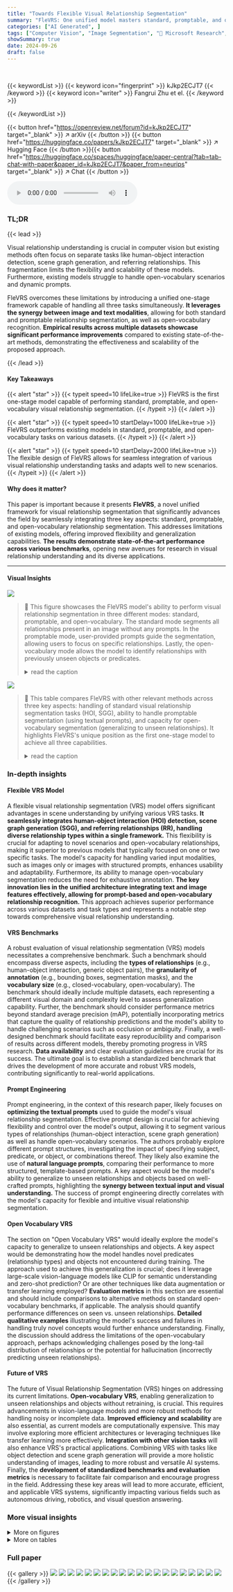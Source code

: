 ```yaml
---
title: "Towards Flexible Visual Relationship Segmentation"
summary: "FleVRS: One unified model masters standard, promptable, and open-vocabulary visual relationship segmentation, outperforming existing methods."
categories: ["AI Generated", ]
tags: ["Computer Vision", "Image Segmentation", "🏢 Microsoft Research",]
showSummary: true
date: 2024-09-26
draft: false
---
```


<br>

{{< keywordList >}}
{{< keyword icon="fingerprint" >}} kJkp2ECJT7 {{< /keyword >}}
{{< keyword icon="writer" >}} Fangrui Zhu et el. {{< /keyword >}}
 
{{< /keywordList >}}

{{< button href="https://openreview.net/forum?id=kJkp2ECJT7" target="_blank" >}}
↗ arXiv
{{< /button >}}
{{< button href="https://huggingface.co/papers/kJkp2ECJT7" target="_blank" >}}
↗ Hugging Face
{{< /button >}}{{< button href="https://huggingface.co/spaces/huggingface/paper-central?tab=tab-chat-with-paper&paper_id=kJkp2ECJT7&paper_from=neurips" target="_blank" >}}
↗ Chat
{{< /button >}}




<audio controls>
    <source src="https://ai-paper-reviewer.com/kJkp2ECJT7/podcast.wav" type="audio/wav">
    Your browser does not support the audio element.
</audio>


### TL;DR


{{< lead >}}

Visual relationship understanding is crucial in computer vision but existing methods often focus on separate tasks like human-object interaction detection, scene graph generation, and referring relationships.  This fragmentation limits the flexibility and scalability of these models.  Furthermore, existing models struggle to handle open-vocabulary scenarios and dynamic prompts.

FleVRS overcomes these limitations by introducing a unified one-stage framework capable of handling all three tasks simultaneously.  **It leverages the synergy between image and text modalities**, allowing for both standard and promptable relationship segmentation, as well as open-vocabulary recognition.  **Empirical results across multiple datasets showcase significant performance improvements** compared to existing state-of-the-art methods, demonstrating the effectiveness and scalability of the proposed approach.

{{< /lead >}}


#### Key Takeaways

{{< alert "star" >}}
{{< typeit speed=10 lifeLike=true >}} FleVRS is the first one-stage model capable of performing standard, promptable, and open-vocabulary visual relationship segmentation. {{< /typeit >}}
{{< /alert >}}

{{< alert "star" >}}
{{< typeit speed=10 startDelay=1000 lifeLike=true >}} FleVRS outperforms existing models in standard, promptable, and open-vocabulary tasks on various datasets. {{< /typeit >}}
{{< /alert >}}

{{< alert "star" >}}
{{< typeit speed=10 startDelay=2000 lifeLike=true >}} The flexible design of FleVRS allows for seamless integration of various visual relationship understanding tasks and adapts well to new scenarios. {{< /typeit >}}
{{< /alert >}}

#### Why does it matter?
This paper is important because it presents **FleVRS**, a novel unified framework for visual relationship segmentation that significantly advances the field by seamlessly integrating three key aspects: standard, promptable, and open-vocabulary relationship segmentation.  This addresses limitations of existing models, offering improved flexibility and generalization capabilities.  **The results demonstrate state-of-the-art performance across various benchmarks**, opening new avenues for research in visual relationship understanding and its diverse applications.

------
#### Visual Insights



![](https://ai-paper-reviewer.com/kJkp2ECJT7/figures_0_1.jpg)

> 🔼 This figure showcases the FleVRS model's ability to perform visual relationship segmentation in three different modes: standard, promptable, and open-vocabulary.  The standard mode segments all relationships present in an image without any prompts.  In the promptable mode, user-provided prompts guide the segmentation, allowing users to focus on specific relationships. Lastly, the open-vocabulary mode allows the model to identify relationships with previously unseen objects or predicates.
> <details>
> <summary>read the caption</summary>
> Figure 1: FleVRS is a single model trained to support standard, promptable and open-vocabulary fine-grained visual relationship segmentation (<subject mask, relationship categories, object mask>). It can take images only or images with structured prompts as inputs, and segment all existing relationships or the ones subject to the text prompts.
> </details>





![](https://ai-paper-reviewer.com/kJkp2ECJT7/tables_1_1.jpg)

> 🔼 This table compares FleVRS with other relevant methods across three key aspects: handling of standard visual relationship segmentation tasks (HOI, SGG), ability to handle promptable segmentation (using textual prompts), and capacity for open-vocabulary segmentation (generalizing to unseen relationships).  It highlights FleVRS's unique position as the first one-stage model to achieve all three capabilities.
> <details>
> <summary>read the caption</summary>
> Table 1: Comparisons with previous representative methods in three aspects of model capabilities. To the best of our knowledge, our FleVRS is the first one-stage model capable of performing standard, promptable, and open-vocabulary visual relationship segmentation all at once.
> </details>





### In-depth insights


#### Flexible VRS Model
A flexible visual relationship segmentation (VRS) model offers significant advantages in scene understanding by unifying various VRS tasks.  **It seamlessly integrates human-object interaction (HOI) detection, scene graph generation (SGG), and referring relationships (RR), handling diverse relationship types within a single framework.** This flexibility is crucial for adapting to novel scenarios and open-vocabulary relationships, making it superior to previous models that typically focused on one or two specific tasks. The model's capacity for handling varied input modalities, such as images only or images with structured prompts, enhances usability and adaptability.  Furthermore, its ability to manage open-vocabulary segmentation reduces the need for exhaustive annotation.  **The key innovation lies in the unified architecture integrating text and image features effectively, allowing for prompt-based and open-vocabulary relationship recognition.** This approach achieves superior performance across various datasets and task types and represents a notable step towards comprehensive visual relationship understanding.

#### VRS Benchmarks
A robust evaluation of visual relationship segmentation (VRS) models necessitates a comprehensive benchmark.  Such a benchmark should encompass diverse aspects, including the **types of relationships** (e.g., human-object interaction, generic object pairs), the **granularity of annotation** (e.g., bounding boxes, segmentation masks), and the **vocabulary size** (e.g., closed-vocabulary, open-vocabulary).  The benchmark should ideally include multiple datasets, each representing a different visual domain and complexity level to assess generalization capability.  Further, the benchmark should consider performance metrics beyond standard average precision (mAP), potentially incorporating metrics that capture the quality of relationship predictions and the model's ability to handle challenging scenarios such as occlusion or ambiguity.  Finally, a well-designed benchmark should facilitate easy reproducibility and comparison of results across different models, thereby promoting progress in VRS research.  **Data availability** and clear evaluation guidelines are crucial for its success.  The ultimate goal is to establish a standardized benchmark that drives the development of more accurate and robust VRS models, contributing significantly to real-world applications.

#### Prompt Engineering
Prompt engineering, in the context of this research paper, likely focuses on **optimizing the textual prompts** used to guide the model's visual relationship segmentation.  Effective prompt design is crucial for achieving flexibility and control over the model's output, allowing it to segment various types of relationships (human-object interaction, scene graph generation) as well as handle open-vocabulary scenarios. The authors probably explore different prompt structures, investigating the impact of specifying subject, predicate, or object, or combinations thereof.  They likely also examine the use of **natural language prompts**, comparing their performance to more structured, template-based prompts.  A key aspect would be the model's ability to generalize to unseen relationships and objects based on well-crafted prompts, highlighting the **synergy between textual input and visual understanding.** The success of prompt engineering directly correlates with the model's capacity for flexible and intuitive visual relationship segmentation.

#### Open Vocabulary VRS
The section on "Open Vocabulary VRS" would ideally explore the model's capacity to generalize to unseen relationships and objects.  A key aspect would be demonstrating how the model handles novel predicates (relationship types) and objects not encountered during training. The approach used to achieve this generalization is crucial; does it leverage large-scale vision-language models like CLIP for semantic understanding and zero-shot prediction? Or are other techniques like data augmentation or transfer learning employed?  **Evaluation metrics** in this section are essential and should include comparisons to alternative methods on standard open-vocabulary benchmarks, if applicable.  The analysis should quantify performance differences on seen vs. unseen relationships.  **Detailed qualitative examples** illustrating the model's success and failures in handling truly novel concepts would further enhance understanding. Finally,  the discussion should address the limitations of the open-vocabulary approach, perhaps acknowledging challenges posed by the long-tail distribution of relationships or the potential for hallucination (incorrectly predicting unseen relationships).

#### Future of VRS
The future of Visual Relationship Segmentation (VRS) hinges on addressing its current limitations.  **Open-vocabulary VRS**, enabling generalization to unseen relationships and objects without retraining, is crucial. This requires advancements in vision-language models and more robust methods for handling noisy or incomplete data.  **Improved efficiency and scalability** are also essential, as current models are computationally expensive. This may involve exploring more efficient architectures or leveraging techniques like transfer learning more effectively.  **Integration with other vision tasks** will also enhance VRS's practical applications.  Combining VRS with tasks like object detection and scene graph generation will provide a more holistic understanding of images, leading to more robust and versatile AI systems.  Finally, the **development of standardized benchmarks and evaluation metrics** is necessary to facilitate fair comparison and encourage progress in the field.  Addressing these key areas will lead to more accurate, efficient, and applicable VRS systems, significantly impacting various fields such as autonomous driving, robotics, and visual question answering.


### More visual insights

<details>
<summary>More on figures
</summary>


![](https://ai-paper-reviewer.com/kJkp2ECJT7/figures_2_1.jpg)

> 🔼 This figure shows example results of the proposed FleVRS model on different visual relationship segmentation tasks.  The top row demonstrates standard HOI (Human-Object Interaction) segmentation, where the model segments objects and relationships without any textual prompt. The middle row shows promptable HOI segmentation, where a textual prompt specifies the relationship of interest. The bottom row shows promptable panoptic scene graph generation, where a textual prompt helps to ground various types of visual relationships.
> <details>
> <summary>read the caption</summary>
> Figure 1: FleVRS is a single model trained to support standard, promptable and open-vocabulary fine-grained visual relationship segmentation (<subject mask, relationship categories, object mask>). It can take images only or images with structured prompts as inputs, and segment all existing relationships or the ones subject to the text prompts.
> </details>



![](https://ai-paper-reviewer.com/kJkp2ECJT7/figures_3_1.jpg)

> 🔼 This figure shows the architecture of FleVRS, a flexible one-stage framework for visual relationship segmentation.  The model consists of an image encoder, a pixel decoder, a textual encoder (used for promptable VRS), and a relationship decoder.  The relationship decoder uses latent queries (for standard VRS) or latent queries combined with textual queries (derived from textual prompts, for promptable VRS) to predict triplets which include subject and object masks and classes, along with predicate class. This shows how the model integrates standard, promptable, and open-vocabulary visual relationship segmentation in a single framework.
> <details>
> <summary>read the caption</summary>
> Figure 3: Overview of FleVRS. In standard VRS, without textual queries, the latent queries perform self- and cross-attention within the relationship decoder to output a triplet for each query. For promptable VRS, the decoder additionally incorporates textual queries Qt, concatenated with Q. This setup similarly predicts triplets, each based on Q outputs aligned with features from the optional textual prompt Qt.
> </details>



![](https://ai-paper-reviewer.com/kJkp2ECJT7/figures_6_1.jpg)

> 🔼 This figure demonstrates the qualitative results of the proposed FleVRS model on the HICO-DET test set for promptable visual relationship segmentation (VRS). It showcases the model's ability to accurately segment subject and object masks and predict relationship categories based on three different types of textual prompts: (a) specifying the object and predicate, (b) specifying the subject and predicate, and (c) specifying the subject and object.  The use of bold and red text highlights predicted predicates and unseen objects/predicates, respectively, showcasing the model's flexibility in handling various prompt formats and its capability for open-vocabulary relationship segmentation.
> <details>
> <summary>read the caption</summary>
> Figure 4: Qualitative results of promptable VRS on HICO-DET [4] test set. We show visualizations of subject and object masks and relationship category outputs, given three types of text prompts. In (c), we show the predicted predicates in bold characters. Unseen objects and predicates are denoted in red characters.
> </details>



![](https://ai-paper-reviewer.com/kJkp2ECJT7/figures_17_1.jpg)

> 🔼 This figure shows example results of the model's promptable visual relationship segmentation (VRS) capabilities on the HICO-DET dataset.  It demonstrates the model's ability to segment and classify relationships based on three types of text prompts:  1.  Providing only the predicate, asking the model to identify the subject and object.  2.  Providing the subject and predicate, asking the model to identify the object. 3. Providing the subject and object, asking the model to identify the predicate.   The use of red characters highlights instances where the model successfully identifies unseen objects or predicates, showcasing the model's generalization to novel concepts.
> <details>
> <summary>read the caption</summary>
> Figure 4: Qualitative results of promptable VRS on HICO-DET [4] test set. We show visualizations of subject and object masks and relationship category outputs, given three types of text prompts. In (c), we show the predicted predicates in bold characters. Unseen objects and predicates are denoted in red characters.
> </details>



![](https://ai-paper-reviewer.com/kJkp2ECJT7/figures_18_1.jpg)

> 🔼 This figure shows qualitative results of the proposed FleVRS model on the HICO-DET test set for promptable visual relationship segmentation (VRS).  It demonstrates the model's ability to segment relationships based on different types of text prompts (missing subject, missing object, or missing predicate).  The use of bold and red text highlights the model's performance on unseen object and predicate categories. This showcases the model's flexibility and capacity for handling novel relationships.
> <details>
> <summary>read the caption</summary>
> Figure 4: Qualitative results of promptable VRS on HICO-DET [4] test set. We show visualizations of subject and object masks and relationship category outputs, given three types of text prompts. In (c), we show the predicted predicates in bold characters. Unseen objects and predicates are denoted in red characters.
> </details>



![](https://ai-paper-reviewer.com/kJkp2ECJT7/figures_21_1.jpg)

> 🔼 The figure showcases the FleVRS model's capabilities in three scenarios: standard, promptable, and open-vocabulary visual relationship segmentation.  In the standard setting, it segments all relationships present in an image. In the promptable setting, it segments relationships based on textual prompts provided as input. Finally, the open-vocabulary setting demonstrates the model's ability to segment relationships involving unseen object and predicate categories not present in its training data.
> <details>
> <summary>read the caption</summary>
> Figure 1: FleVRS is a single model trained to support standard, promptable and open-vocabulary fine-grained visual relationship segmentation (<subject mask, relationship categories, object mask>). It can take images only or images with structured prompts as inputs, and segment all existing relationships or the ones subject to the text prompts.
> </details>



![](https://ai-paper-reviewer.com/kJkp2ECJT7/figures_22_1.jpg)

> 🔼 This figure shows examples of how the authors convert Human-Object Interaction (HOI) detection bounding boxes into segmentation masks.  The process uses the Segment Anything Model (SAM) to generate masks, and then filters out low-quality masks by calculating the Intersection over Union (IoU) between the generated mask and the original bounding box.  Only masks with sufficient overlap (above a certain IoU threshold) are retained for training. This step helps to improve the quality of the training data and reduce noise caused by inaccurate bounding box annotations.
> <details>
> <summary>read the caption</summary>
> Figure 2: Examples of converting HOI detection boxes to masks. We filter out low-quality masks during training by computing IoU between the mask and box.
> </details>



</details>




<details>
<summary>More on tables
</summary>


![](https://ai-paper-reviewer.com/kJkp2ECJT7/tables_7_1.jpg)
> 🔼 This table presents a quantitative comparison of the proposed FleVRS model with various existing methods for human-object interaction (HOI) segmentation on the HICO-DET dataset.  It evaluates performance using both box and mask mAP metrics across three sets of HOI categories: Full, Rare, and Non-Rare. The results highlight FleVRS's superior performance in both box and mask mAP compared to other state-of-the-art models.
> <details>
> <summary>read the caption</summary>
> Table 2: Quantitative results on the HICO-DET test set. We report both box and mask mAP under the Default setting [4] containing the Full (F), Rare (R), and Non-Rare (N) sets. no_interaction class is removed in mask mAP. The best score is highlighted in bold, and the second-best score is underscored. '-' means the model did not release weights and we cannot get the mask mAP. Due to space limit, we show the complete table with more models in the appendix.
> </details>

![](https://ai-paper-reviewer.com/kJkp2ECJT7/tables_7_2.jpg)
> 🔼 This table compares the performance of various models on the V-COCO dataset for visual relationship detection.  The metrics used are box mAP and mask mAP.  The table highlights the best performing model and indicates when mask mAP data was unavailable due to the model not releasing its weights.
> <details>
> <summary>read the caption</summary>
> Table 3: Quantitative results on V-COCO. We report both box and mask mAP.The best score is highlighted in bold, and the second-best score is underscored. '-' means the model did not release weights and we cannot get the mask mAP. Due to space limit, we show the complete table with more models in the appendix.
> </details>

![](https://ai-paper-reviewer.com/kJkp2ECJT7/tables_8_1.jpg)
> 🔼 This table presents a comparison of the proposed FleVRS model's performance on the Panoptic Scene Graph Generation (PSG) task with several existing methods.  The results are shown for Recall (R) and mean Recall (mR) at different top-K thresholds (K=20, 50, 100). The table is categorized into methods adapted from SGG methods, one-stage PSG methods, and methods that utilize additional training data.  It shows the backbone used for each method and highlights the best performing model for each metric.
> <details>
> <summary>read the caption</summary>
> Table 4: Quantitative results on PSG. The best score is highlighted in bold, and the second-best score is underscored.
> </details>

![](https://ai-paper-reviewer.com/kJkp2ECJT7/tables_8_2.jpg)
> 🔼 This table compares the performance of the proposed FleVRS model with existing methods (VRD [55] and SSAS [38]) on the VRD dataset [55] for the promptable visual relationship segmentation task.  It specifically evaluates the ability of each method to localize the subject and object when only part of the triplet information (subject, predicate, object) is provided.  The metrics used are S-IoU (subject Intersection over Union) and O-IoU (object Intersection over Union) for different scenarios: when the subject is missing, when the object is missing, and when only the predicate is known. The results show that FleVRS significantly outperforms previous methods in all these scenarios.
> <details>
> <summary>read the caption</summary>
> Table 5: Comparison of promptable VRD results with the baseline on VRD dataset [55].
> </details>

![](https://ai-paper-reviewer.com/kJkp2ECJT7/tables_9_1.jpg)
> 🔼 This table presents a comparison of the proposed FleVRS model's performance on open-vocabulary HOI detection against several other state-of-the-art models. The results are broken down by three different scenarios (Rare First Unseen Composition, Non-rare First Unseen Composition, Unseen Object, and Unseen Verb), each evaluating the model's ability to generalize to unseen object or predicate categories.  The metrics used are mask mAP for HICO-DET and role mAP for VCOCO and PSG.
> <details>
> <summary>read the caption</summary>
> Table 6: Results of open-vocabulary HOI detection on HICO-DET.
> </details>

![](https://ai-paper-reviewer.com/kJkp2ECJT7/tables_9_2.jpg)
> 🔼 This table presents ablation studies on the FleVRS model. It examines the impact of various design choices, including different loss functions (disentangled CE loss, triplet CE loss, and a combination), visual backbones (Focal Tiny and Focal Large), design choices (using only box heads, only mask heads, or both), and training datasets (using a single dataset or multiple datasets).  The results are evaluated using mask mAP on HICO-DET, mask AP on V-COCO, and R/mR@20 on PSG, showcasing the impact of each modification on overall model performance.  The study helps determine the optimal configuration for FleVRS.
> <details>
> <summary>read the caption</summary>
> Table 7: Ablations of different loss types, backbones, design choices and training sets. We adopt the Focal-L backbone by default.
> </details>

![](https://ai-paper-reviewer.com/kJkp2ECJT7/tables_19_1.jpg)
> 🔼 This table presents a quantitative comparison of the proposed FleVRS model with several existing methods for Human-Object Interaction (HOI) segmentation on the HICO-DET dataset.  It shows the performance (box and mask mean Average Precision - mAP) broken down by three subsets of the dataset (Full, Rare, and Non-Rare), highlighting the model's superior performance compared to state-of-the-art models.
> <details>
> <summary>read the caption</summary>
> Table 2: Quantitative results on the HICO-DET test set. We report both box and mask mAP under the Default setting [4] containing the Full (F), Rare (R), and Non-Rare (N) sets. no_interaction class is removed in mask mAP. The best score is highlighted in bold, and the second-best score is underscored. '-' means the model did not release weights and we cannot get the mask mAP. Due to space limit, we show the complete table with more models in the appendix.
> </details>

![](https://ai-paper-reviewer.com/kJkp2ECJT7/tables_20_1.jpg)
> 🔼 This table presents a comparison of various models' performance on the V-COCO dataset for visual relationship detection.  The metrics used are box and mask mean Average Precision (mAP).  The table highlights the best performing model and indicates models which did not release their weights.
> <details>
> <summary>read the caption</summary>
> Table 3: Quantitative results on V-COCO. We report both box and mask mAP.The best score is highlighted in bold, and the second-best score is underscored. '-' means the model did not release weights and we cannot get the mask mAP. Due to space limit, we show the complete table with more models in the appendix.
> </details>

![](https://ai-paper-reviewer.com/kJkp2ECJT7/tables_20_2.jpg)
> 🔼 This table presents a comparison of the proposed FleVRS model's performance on the HICO-DET dataset against various other state-of-the-art methods for HOI segmentation.  It shows the box and mask mean average precision (mAP) for different subsets of the dataset (Full, Rare, and Non-Rare) and highlights the best and second-best performing models. The table also notes when mask mAP data was unavailable from the source publication.
> <details>
> <summary>read the caption</summary>
> Table 2: Quantitative results on the HICO-DET test set. We report both box and mask mAP under the Default setting [4] containing the Full (F), Rare (R), and Non-Rare (N) sets. no_interaction class is removed in mask mAP. The best score is highlighted in bold, and the second-best score is underscored. '-' means the model did not release weights and we cannot get the mask mAP. Due to space limit, we show the complete table with more models in the appendix.
> </details>

</details>




### Full paper

{{< gallery >}}
<img src="https://ai-paper-reviewer.com/kJkp2ECJT7/1.png" class="grid-w50 md:grid-w33 xl:grid-w25" />
<img src="https://ai-paper-reviewer.com/kJkp2ECJT7/2.png" class="grid-w50 md:grid-w33 xl:grid-w25" />
<img src="https://ai-paper-reviewer.com/kJkp2ECJT7/3.png" class="grid-w50 md:grid-w33 xl:grid-w25" />
<img src="https://ai-paper-reviewer.com/kJkp2ECJT7/4.png" class="grid-w50 md:grid-w33 xl:grid-w25" />
<img src="https://ai-paper-reviewer.com/kJkp2ECJT7/5.png" class="grid-w50 md:grid-w33 xl:grid-w25" />
<img src="https://ai-paper-reviewer.com/kJkp2ECJT7/6.png" class="grid-w50 md:grid-w33 xl:grid-w25" />
<img src="https://ai-paper-reviewer.com/kJkp2ECJT7/7.png" class="grid-w50 md:grid-w33 xl:grid-w25" />
<img src="https://ai-paper-reviewer.com/kJkp2ECJT7/8.png" class="grid-w50 md:grid-w33 xl:grid-w25" />
<img src="https://ai-paper-reviewer.com/kJkp2ECJT7/9.png" class="grid-w50 md:grid-w33 xl:grid-w25" />
<img src="https://ai-paper-reviewer.com/kJkp2ECJT7/10.png" class="grid-w50 md:grid-w33 xl:grid-w25" />
<img src="https://ai-paper-reviewer.com/kJkp2ECJT7/11.png" class="grid-w50 md:grid-w33 xl:grid-w25" />
<img src="https://ai-paper-reviewer.com/kJkp2ECJT7/12.png" class="grid-w50 md:grid-w33 xl:grid-w25" />
<img src="https://ai-paper-reviewer.com/kJkp2ECJT7/13.png" class="grid-w50 md:grid-w33 xl:grid-w25" />
<img src="https://ai-paper-reviewer.com/kJkp2ECJT7/14.png" class="grid-w50 md:grid-w33 xl:grid-w25" />
<img src="https://ai-paper-reviewer.com/kJkp2ECJT7/15.png" class="grid-w50 md:grid-w33 xl:grid-w25" />
<img src="https://ai-paper-reviewer.com/kJkp2ECJT7/16.png" class="grid-w50 md:grid-w33 xl:grid-w25" />
<img src="https://ai-paper-reviewer.com/kJkp2ECJT7/17.png" class="grid-w50 md:grid-w33 xl:grid-w25" />
<img src="https://ai-paper-reviewer.com/kJkp2ECJT7/18.png" class="grid-w50 md:grid-w33 xl:grid-w25" />
<img src="https://ai-paper-reviewer.com/kJkp2ECJT7/19.png" class="grid-w50 md:grid-w33 xl:grid-w25" />
<img src="https://ai-paper-reviewer.com/kJkp2ECJT7/20.png" class="grid-w50 md:grid-w33 xl:grid-w25" />
{{< /gallery >}}